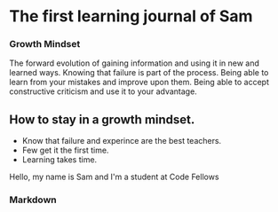 # The first learning journal of Sam


### Growth Mindset
The forward evolution of gaining information and using it in new and learned ways. Knowing that failure is part of the process. Being able to learn from your mistakes and improve upon them. Being able to accept constructive criticism and use it to your advantage.


## How to stay in a growth mindset.
- Know that failure and experince are the best teachers.
- Few get it the first time.
- Learning takes time.



Hello, my name is Sam and I'm a student at Code Fellows



### Markdown

